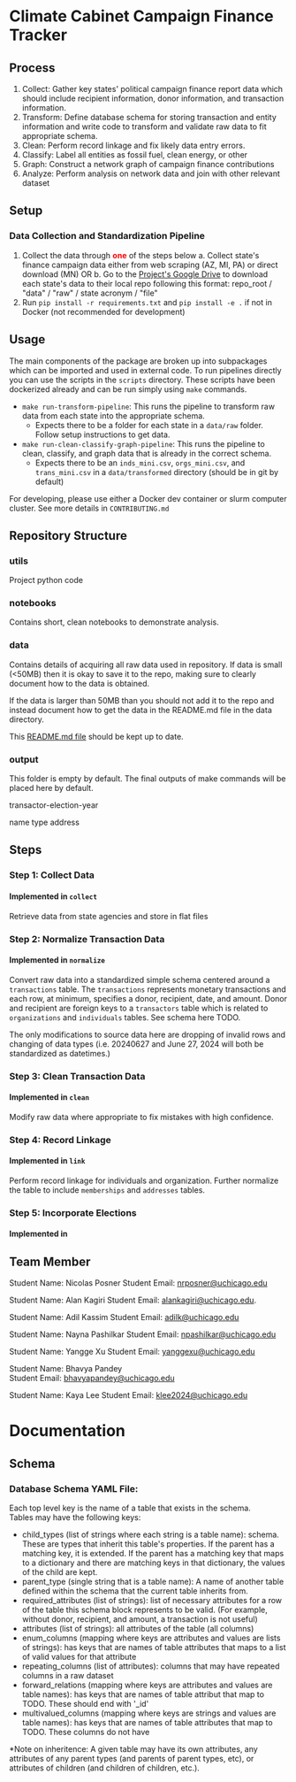 # Climate Cabinet Campaign Finance Tracker

## Process

1. Collect: Gather key states' political campaign finance report data which should include recipient information, donor information, and transaction information.
2. Transform: Define database schema for storing transaction and entity information and write code to transform and validate raw data to fit appropriate schema.
3. Clean: Perform record linkage and fix likely data entry errors.
4. Classify: Label all entities as fossil fuel, clean energy, or other
5. Graph: Construct a network graph of campaign finance contributions
6. Analyze: Perform analysis on network data and join with other relevant dataset


## Setup

### Data Collection and Standardization Pipeline
1. Collect the data through **<span style="color: red;">one</span>** of the steps below
    a. Collect state's finance campaign data either from web scraping (AZ, MI, PA) or direct download (MN) OR
    b. Go to the [Project's Google Drive]('https://drive.google.com/file/d/1fazviLqQWOXDVkP8NR80tO522lsIu5-H/view?usp=drive_link') to download each state's data to their local repo following this format: repo_root / "data" / "raw" / state acronym / "file"
2. Run `pip install -r requirements.txt` and `pip install -e .` if not in Docker (not recommended for development)


## Usage

The main components of the package are broken up into subpackages which can be imported and used in external code. To run pipelines directly you can use the scripts in the `scripts` directory. These scripts have been dockerized already and can be run simply using `make` commands.

- `make run-transform-pipeline`: This runs the pipeline to transform raw data from each state into the appropriate schema. 
  - Expects there to be a folder for each state in a `data/raw` folder. Follow setup instructions to get data. 
- `make run-clean-classify-graph-pipeline`: This runs the pipeline to clean, classify, and graph data that is already in the correct schema. 
  - Expects there to be an `inds_mini.csv`, `orgs_mini.csv`, and `trans_mini.csv` in a `data/transformed` directory (should be in git by default) 

For developing, please use either a Docker dev container or slurm computer cluster. See more details in `CONTRIBUTING.md`


## Repository Structure

### utils
Project python code

### notebooks
Contains short, clean notebooks to demonstrate analysis.

### data

Contains details of acquiring all raw data used in repository. If data is small (<50MB) then it is okay to save it to the repo, making sure to clearly document how to the data is obtained.

If the data is larger than 50MB than you should not add it to the repo and instead document how to get the data in the README.md file in the data directory. 

This [README.md file](/data/README.md) should be kept up to date.

### output
This folder is empty by default. The final outputs of make commands will be placed here by default.



transactor-election-year


name
type
address




## Steps

### Step 1: Collect Data
#### Implemented in `collect` 
Retrieve data from state agencies and store in flat files

### Step 2: Normalize Transaction Data
#### Implemented in `normalize`
Convert raw data into a standardized simple schema centered around a `transactions` table.
The `transactions` represents monetary transactions and each row, at minimum, specifies
a donor, recipient, date, and amount. Donor and recipient are foreign keys to a `transactors`
table which is related to `organizations` and `individuals` tables. See schema here TODO. 

The only modifications to source data here are dropping of invalid rows and changing of data types (i.e. 20240627 and June 27, 2024 will both be standardized as datetimes.)

### Step 3: Clean Transaction Data
#### Implemented in `clean`
Modify raw data where appropriate to fix mistakes with high confidence. 

### Step 4: Record Linkage
#### Implemented in `link`
Perform record linkage for individuals and organization. Further normalize the table to include `memberships` and `addresses` tables.

### Step 5: Incorporate Elections
#### Implemented in 


## Team Member

Student Name: Nicolas Posner
Student Email: nrposner@uchicago.edu

Student Name: Alan Kagiri
Student Email: alankagiri@uchicago.edu. 

Student Name: Adil Kassim
Student Email: adilk@uchicago.edu

Student Name: Nayna Pashilkar
Student Email: npashilkar@uchicago.edu

Student Name: Yangge Xu
Student Email: yanggexu@uchicago.edu

Student Name: Bhavya Pandey    
Student Email: bhavyapandey@uchicago.edu

Student Name: Kaya Lee
Student Email: klee2024@uchicago.edu

# Documentation

## Schema

### Database Schema YAML File:

Each top level key is the name of a table that exists in the schema.  
Tables may have the following keys:
- child_types (list of strings where each string is a table name): schema. These are types that inherit this table's properties. If the parent has a matching key, it is extended. If the parent has a matching key that maps to a dictionary and there are matching keys in that dictionary, the values of the child are kept. 
- parent_type (single string that is a table name): A name of another table defined within the schema that the current table inherits from. 
- required_attributes (list of strings): list of necessary attributes for a row of the table this schema block represents to be valid. (For example, without donor, recipient, and amount, a transaction is not useful)
- attributes (list of strings): all attributes of the table (all columns)
- enum_columns (mapping where keys are attributes and values are lists of strings): has keys that are names of table attributes that maps to a list of valid values for that attribute
- repeating_columns (list of attributes): columns that may have repeated columns in a raw dataset
- forward_relations (mapping where keys are attributes and values are table names): has keys that are names of table attribut that map to TODO. These should end with '_id'
- multivalued_columns (mapping where keys are strings and values are table names): has keys that are names of table attributes that map to TODO. These columns do not have  

*Note on inheritence: A given table may have its own attributes, any attributes of any parent types (and parents of parent types, etc), or attributes of children (and children of children, etc.).